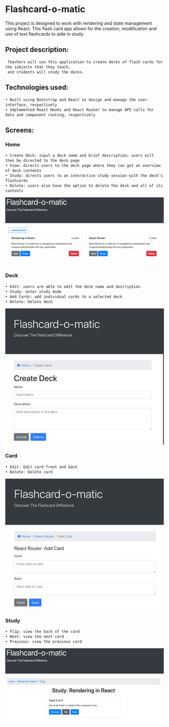 # Flashcard-o-matic
 
 This project is designed to work with rendering and state management using React.
 This flash card app allows for the creation, modification and use of text flashcards to aide in study.
 
 
## Project description:
 
     Teachers will use this application to create decks of flash cards for the subjects that they teach,
     and students will study the decks.
       
## Technologies used:
 
 	• Built using Bootstrap and React to design and manage the user-interface, respectively
    • Implemented React Hooks and React Router to manage API calls for data and component routing, respectively
	
## Screens:

### Home
	 
	• Create Deck: input a deck name and brief description; users will then be directed to the deck page
 	• View: directs users to the deck page where they can get an overview of deck contents
	• Study: directs users to an interactive study session with the deck's flashcards
	• Delete: users also have the option to delete the deck and all of its contents
	
<img src="images/Home.png">
	
 ### Deck
	
	• Edit: users are able to edit the deck name and description
	• Study: enter study mode
	• Add Cards: add individual cards to a selected deck
	• Delete: Delete deck
	
<img src="images/Deck.png">

 ### Card
	
	• Edit: Edit card front and back
	• Delete: Delete card
	
<img src="images/Card.png">
	
### Study
	
	• Flip: view the back of the card
	• Next: view the next card
	• Previous: view the previous card
	
<img src="images/Study.png">
	
	
 
